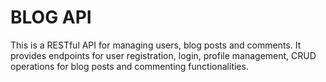 # BLOG API

This is a RESTful API for managing users, blog posts and comments. It provides endpoints for user registration, login, profile management, CRUD operations for blog posts and commenting functionalities.
